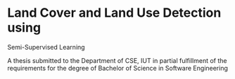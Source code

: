 # Land Cover and Land Use Detection using
Semi-Supervised Learning

A thesis submitted to the Department of CSE, IUT
in partial fulfillment of the requirements for the degree of
Bachelor of Science in Software Engineering


